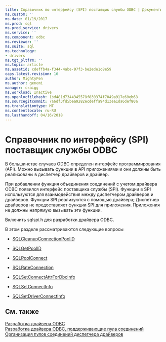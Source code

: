 ```yaml
---
title: Справочник по интерфейсу (SPI) поставщик службы ODBC | Документы Microsoft
ms.custom: ''
ms.date: 01/19/2017
ms.prod: sql
ms.prod_service: drivers
ms.service: ''
ms.component: odbc
ms.reviewer: ''
ms.suite: sql
ms.technology:
- drivers
ms.tgt_pltfrm: ''
ms.topic: article
ms.assetid: cdeffb4a-f344-4abe-97f3-be2ede1c8e59
caps.latest.revision: 16
author: MightyPen
ms.author: genemi
manager: craigg
ms.workload: Inactive
ms.openlocfilehash: 1bd481d7344345578f830374f7049a917e60eb68
ms.sourcegitcommit: 7a6df3fd5bea9282ecdeffa94d13ea1da6def80a
ms.translationtype: MT
ms.contentlocale: ru-RU
ms.lasthandoff: 04/16/2018
---
```

# <a name="odbc-service-provider-interface-spi-reference"></a>Справочник по интерфейсу (SPI) поставщик службы ODBC
В большинстве случаев ODBC определен интерфейс программирования (API). Можно вызывать функции в API приложениями и они должны быть реализованы в диспетчер драйверов и драйвер.  
  
 При добавлении функция объединения соединений с учетом драйвера ODBC появился интерфейс поставщика службы (SPI). Функции в SPI используются для взаимодействия между диспетчером драйверов и драйверов. Функции SPI реализуются с помощью драйвера; Диспетчер драйверов не предоставляет функции SPI для приложения. Приложения не должны напрямую вызывать эти функции.  
  
 Включить sqlspi.h для разработки драйвера ODBC.  
  
 В этом разделе рассматриваются следующие вопросы  
  
-   [SQLCleanupConnectionPoolID](../../../odbc/reference/syntax/sqlcleanupconnectionpoolid-function.md)  
  
-   [SQLGetPoolID](../../../odbc/reference/syntax/sqlgetpoolid-function.md)  
  
-   [SQLPoolConnect](../../../odbc/reference/syntax/sqlpoolconnect-function.md)  
  
-   [SQLRateConnection](../../../odbc/reference/syntax/sqlrateconnection-function.md)  
  
-   [SQLSetConnectAttrForDbcInfo](../../../odbc/reference/syntax/sqlsetconnectattrfordbcinfo-function.md)  
  
-   [SQLSetConnectInfo](../../../odbc/reference/syntax/sqlsetconnectinfo-function.md)  
  
-   [SQLSetDriverConnectInfo](../../../odbc/reference/syntax/installation-and-configuration-wwi-oltp.md)  
  
## <a name="see-also"></a>См. также  
 [Разработка драйвера ODBC](../../../odbc/reference/develop-driver/developing-an-odbc-driver.md)   
 [Разработка драйвера ODBC, поддерживающие пула соединений](../../../odbc/reference/develop-driver/developing-connection-pool-awareness-in-an-odbc-driver.md)   
 [Организация пулов соединений диспетчера драйверов](../../../odbc/reference/develop-app/driver-manager-connection-pooling.md)
